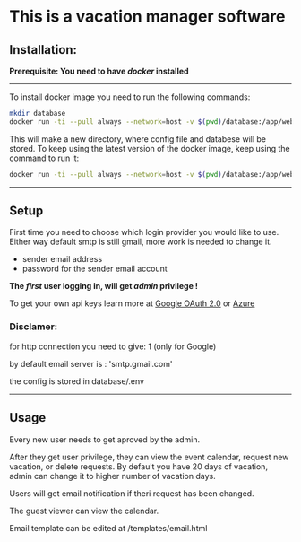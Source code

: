 # This is a vacation manager software

## Installation:

**Prerequisite: You need to have _docker_ installed**

---

To install docker image you need to run the following commands:

```bash
mkdir database
docker run -ti --pull always --network=host -v $(pwd)/database:/app/website/database ghcr.io/ktomi96/vacation_manager:latest
```

This will make a new directory, where config file and databese will be stored.
To keep using the latest version of the docker image, keep using the command to run it:

```bash
docker run -ti --pull always --network=host -v $(pwd)/database:/app/website/database ghcr.io/ktomi96/vacation_manager:latest
```

---

## Setup

First time you need to choose which login provider you would like to use.
Either way default smtp is still gmail, more work is needed to change it.

- sender email address
- password for the sender email account

**The _first_ user logging in, will get _admin_ privilege !**

To get your own api keys learn more at [Google OAuth 2.0](https://developers.google.com/identity/protocols/oauth2)
or [Azure](https://azure.microsoft.com/)

### Disclamer:

for http connection you need to give: 1 (only for Google)

by default email server is : 'smtp.gmail.com'

the config is stored in database/.env

---

## Usage

Every new user needs to get aproved by the admin.

After they get user privilege, they can view the event calendar, request new vacation, or delete requests. By default you have 20 days of vacation, admin can change it to higher number of vacation days.

Users will get email notification if theri request has been changed.

The guest viewer can view the calendar.

Email template can be edited at /templates/email.html
